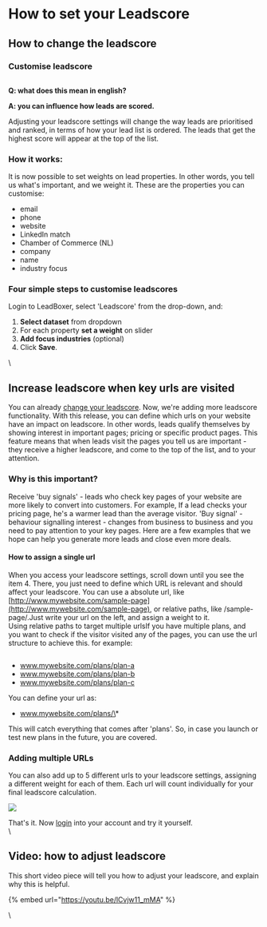 # How to set your Leadscore

## How to change the leadscore

### Customise leadscore&#x20;

<div align="left">

<figure><img src="https://gallery.mailchimp.com/bf6600641dcdb33445c8b6553/images/8710ca03-9097-409d-b8d1-46da82638995.png" alt=""><figcaption></figcaption></figure>

</div>

**Q: what does this mean in english?**

**A: you can influence how leads are scored.**

Adjusting your leadscore settings will change the way leads are prioritised and ranked, in terms of how your lead list is ordered. The leads that get the highest score will appear at the top of the list.

### How it works:

It is now possible to set weights on lead properties. In other words, you tell us what's important, and we weight it. These are the properties you can customise:

* email
* phone
* website
* LinkedIn match
* Chamber of Commerce (NL)
* company
* name
* industry focus

### Four simple steps to customise leadscores

Login to LeadBoxer, select 'Leadscore' from the drop-down, and:

1. **Select dataset** from dropdown
2. For each property **set a weight** on slider
3. **Add focus industries** (optional)
4. Click **Save**.

\


## Increase leadscore when key urls are visited

You can already  [change your leadscore](https://docs.leadboxer.com/article/83-video-how-to-adjust-leadscore). Now, we're adding more leadscore functionality. With this release, you can define which urls on your website have an impact on leadscore. In other words, leads qualify themselves by showing interest in important pages; pricing or specific product pages. This feature means that when leads visit the pages you tell us are important - they receive a higher leadscore, and come to the top of the list, and to your attention.

### Why is this important?

Receive 'buy signals' - leads who check key pages of your website are more likely to convert into customers. For example, If a lead checks your pricing page, he's a warmer lead than the average visitor. 'Buy signal' - behaviour signalling interest - changes from business to business and you need to pay attention to your key pages. Here are a few examples that we hope can help you generate more leads and close even more deals.

#### How to assign a single url

When you access your leadscore settings, scroll down until you see the item 4. There, you just need to define which URL is relevant and should affect your leadscore. You can use a absolute  url, like [http://www.mywebsite.com/sample-page](http://www.mywebsite.com/sample-page), or relative paths, like /sample-page/.Just write your url on the left, and assign a weight to it.\
Using relative paths to target multiple urlsIf you have multiple plans, and you want to check if the visitor visited any of the pages, you can use the url structure to achieve this. for example:&#x20;

<figure><img src="https://d33v4339jhl8k0.cloudfront.net/docs/assets/565e1cb7c697915b26a5c214/images/5832e340c697916f5d053079/file-59ddEQyjIf.gif" alt=""><figcaption></figcaption></figure>

* www.mywebsite.com/plans/plan-a
* www.mywebsite.com/plans/plan-b
* www.mywebsite.com/plans/plan-c

You can define your url as:

* www.mywebsite.com/plans/\*

This will catch everything that comes after 'plans'. So, in case you launch or test new plans in the future, you are covered.

### Adding multiple URLs

You can also add up to 5 different urls to your leadscore settings, assigning a different weight for each of them. Each url will count individually for your final leadscore calculation.

![](https://d33v4339jhl8k0.cloudfront.net/docs/assets/565e1cb7c697915b26a5c214/images/5832e349903360645bfa69a8/file-mRjCbQdODx.gif)

That's it. Now  [login](https://product.leadboxer.com/) into your account and try it yourself.\
\




## Video: how to adjust leadscore

This short video piece will tell you how to adjust your leadscore, and explain why this is helpful.

{% embed url="https://youtu.be/lCvjw11_mMA" %}

\


##
